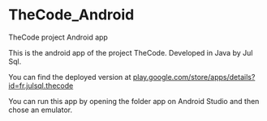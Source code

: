 # TheCode_Android
TheCode project Android app

This is the android app of the project TheCode. Developed in Java by Jul Sql.

You can find the deployed version at [play.google.com/store/apps/details?id=fr.julsql.thecode](https://play.google.com/store/apps/details?id=fr.julsql.thecode)

You can run this app by opening the folder app on Android Studio and then chose an emulator.
